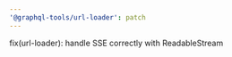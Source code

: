 ```yaml
---
'@graphql-tools/url-loader': patch
---
```


fix(url-loader): handle SSE correctly with ReadableStream
